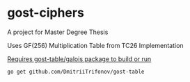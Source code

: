 # gost-ciphers
A project for Master Degree Thesis

Uses GF(256) Multiplication Table from TC26 Implementation

[Requires gost-table/galois package to build or run](https://github.com/DmitriiTrifonov/gost-table)

```go get github.com/DmitriiTrifonov/gost-table```
